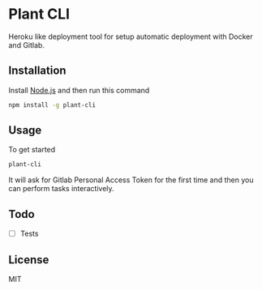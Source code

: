 # Plant CLI

Heroku like deployment tool for setup automatic deployment with Docker and Gitlab.

## Installation
Install [Node.js](https://nodejs.org/) and then run this command
```sh
npm install -g plant-cli
```
## Usage
To get started
```sh
plant-cli
```
It will ask for Gitlab Personal Access Token for the first time and then you can perform tasks interactively.

## Todo
- [ ] Tests

## License
MIT
